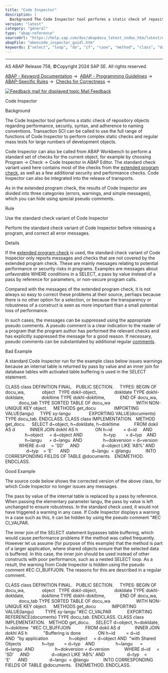 ```yaml
---
title: "Code Inspector"
description: |
  Background The Code Inspector tool performs a static check of repository objects regarding performance, security, syntax, and adherence to naming conventions. Transaction SCI can be called to use the full range of functions of Code Inspector to perform complex static checks and regular mass tests fo
version: "latest"
category: "general"
type: "abap-reference"
sourceUrl: "https://help.sap.com/doc/abapdocu_latest_index_htm/latest/en-US/abencode_inspector_guidl.htm"
abapFile: "abencode_inspector_guidl.htm"
keywords: ["select", "loop", "do", "if", "case", "method", "class", "data", "types", "internal-table", "abencode", "inspector", "guidl"]
---
```


* * *

AS ABAP Release 758, ©Copyright 2024 SAP SE. All rights reserved.

[ABAP - Keyword Documentation](https://help.sap.com/doc/abapdocu_latest_index_htm/latest/en-US/abenabap.htm) →  [ABAP - Programming Guidelines](https://help.sap.com/doc/abapdocu_latest_index_htm/latest/en-US/abenabap_pgl.htm) →  [ABAP-Specific Rules](https://help.sap.com/doc/abapdocu_latest_index_htm/latest/en-US/abenabap_specific_rules_gdl.htm) →  [Checks for Correctness](https://help.sap.com/doc/abapdocu_latest_index_htm/latest/en-US/abencheck_correctness_gdl.htm) → 

 [![](Mail.gif?object=Mail.gif "Feedback mail for displayed topic") Mail Feedback](mailto:f1_help@sap.com?subject=Feedback%20on%20ABAP%20Documentation&body=Document:%20Code%20Inspector%2C%20ABENCODE_INSPECTOR_GUIDL%2C%20758%0D%0A%0D%0AError:%0D%0A%0D%0A%0D%0A%0D%0ASuggestion%20for%20improvement:)

Code Inspector

Background   

The Code Inspector tool performs a static check of repository objects regarding performance, security, syntax, and adherence to naming conventions. Transaction SCI can be called to use the full range of functions of Code Inspector to perform complex static checks and regular mass tests for large numbers of development objects.

Code Inspector can also be called from ABAP Workbench to perform a standard set of checks for the current object, for example by choosing Program → Check → Code Inspector in ABAP Editor. The standard check variant used here contains most of the checks from the [extended program check](https://help.sap.com/doc/abapdocu_latest_index_htm/latest/en-US/abenextended_program_check_guidl.htm "Guideline"), as well as a few additional security and performance checks. Code Inspector can also be integrated into the release of transports.

As in the extended program check, the results of Code Inspector are divided into three categories (errors, warnings, and simple messages), which you can hide using special pseudo comments.

Rule   

Use the standard check variant of Code Inspector

Perform the standard check variant of Code Inspector before releasing a program, and correct all error messages.

Details   

If the [extended program check](https://help.sap.com/doc/abapdocu_latest_index_htm/latest/en-US/abenextended_program_check_guidl.htm "Guideline") is used, the standard check variant of Code Inspector only reports messages and checks that are not covered by the extended program check. These are mainly messages relating to potential performance or security risks in programs. Examples are messages about unfavorable WHERE conditions in a SELECT, a pass by value instead of a pass by reference for parameters, or non-secure program calls.

Compared with the messages of the extended program check, it is not always so easy to correct these problems at their source, perhaps because there is no other option for a selection, or because the transparency or robustness of a construct is seen as more important than a small potential loss of performance.

In such cases, the messages can be suppressed using the appropriate pseudo comments. A pseudo comment is a clear indication to the reader of a program that the program author has performed the relevant checks and has explicitly suppressed the message for a good reason. If necessary, pseudo comments can be substantiated by additional regular [comments](https://help.sap.com/doc/abapdocu_latest_index_htm/latest/en-US/abencomments_gdl.htm).

Bad Example

A standard Code Inspector run for the example class below issues warnings because an internal table is returned by pass by value and an inner join for database tables with activated table buffering is used in the SELECT statement.

CLASS class DEFINITION FINAL.
  PUBLIC SECTION.
    TYPES: BEGIN OF docu\_wa,
             object   TYPE dokil-object,
             dokldate TYPE dokhl-dokldate,
             dokltime TYPE dokhl-dokltime,
           END OF docu\_wa,
           docu\_tab TYPE SORTED TABLE OF docu\_wa
                    WITH NON-UNIQUE KEY object.
    METHODS get\_docu
              IMPORTING VALUE(langu)     TYPE sy-langu
              EXPORTING VALUE(documents) TYPE docu\_tab.
ENDCLASS.
CLASS class IMPLEMENTATION.
  METHOD get\_docu.
    SELECT d~object, h~dokldate, h~dokltime
           FROM dokil AS d
           INNER JOIN dokhl AS h
             ON h~id         = d~id     AND
                h~object     = d~object AND
                h~typ        = d~typ    AND
                h~langu      = d~langu  AND
                h~dokversion = d~version
           WHERE d~id     = 'SD'     AND
                 d~object LIKE 'AB%' AND
                 d~typ    = 'E'      AND
                 d~langu  = @langu
           INTO CORRESPONDING FIELDS OF TABLE @documents.
  ENDMETHOD.
ENDCLASS.

Good Example

The source code below shows the corrected version of the above class, for which Code Inspector no longer issues any messages.

The pass by value of the internal table is replaced by a pass by reference. When passing the elementary parameter langu, the pass by value is left unchanged to ensure robustness. In the standard check used, it would not have triggered a warning in any case. If Code Inspector displays a warning in a case such as this, it can be hidden by using the pseudo comment "#EC CI\_VALPAR.

The inner join of the SELECT statement bypasses table buffering, which would cause performance problems if the method was called frequently. However let us assume (for purpose of this example) that the method is part of a larger application, where shared objects ensure that the selected data is buffered. In this case, the inner join should be used instead of other constructs with poor performance, such as a nested SELECT loop. As a result, the warning from Code Inspector is hidden using the pseudo comment #EC CI\_BUFFJOIN. The reasons for this are described in a regular comment.

CLASS class DEFINITION FINAL.
  PUBLIC SECTION.
    TYPES: BEGIN OF docu\_wa,
             object   TYPE dokil-object,
             dokldate TYPE dokhl-dokldate,
             dokltime TYPE dokhl-dokltime,
           END OF docu\_wa,
           docu\_tab TYPE SORTED TABLE OF docu\_wa
                    WITH NON-UNIQUE KEY object.
    METHODS get\_docu
            IMPORTING VALUE(langu)         TYPE sy-langu "#EC CI\_VALPAR
            EXPORTING REFERENCE(documents) TYPE docu\_tab.
ENDCLASS.
CLASS class IMPLEMENTATION.
  METHOD get\_docu.
    SELECT d~object, h~dokldate, h~dokltime  "#EC CI\_BUFFJOIN
           FROM dokil AS d
           INNER JOIN dokhl AS h             "Buffering is done
             ON h~id         = d~id     AND  "by application
                h~object     = d~object AND  "with Shared Objects
                h~typ        = d~typ    AND
                h~langu      = d~langu  AND
                h~dokversion = d~version
           WHERE d~id     = 'SD'     AND
                 d~object LIKE 'AB%' AND
                 d~typ    = 'E'      AND
                 d~langu  = @langu
           INTO CORRESPONDING FIELDS OF TABLE @documents.
  ENDMETHOD.
ENDCLASS.